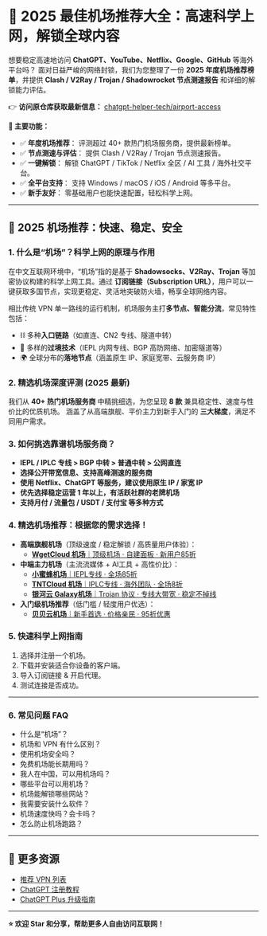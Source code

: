 # 🚀 2025 最佳机场推荐大全：高速科学上网，解锁全球内容

想要稳定高速地访问 **ChatGPT、YouTube、Netflix、Google、GitHub** 等海外平台吗？ 面对日益严峻的网络封锁，我们为您整理了一份 **2025 年度机场推荐榜单**，并提供 **Clash / V2Ray / Trojan / Shadowrocket 节点测速报告** 和详细的解锁能力评估。

👉 **访问原仓库获取最新信息：** [chatgpt-helper-tech/airport-access](https://github.com/chatgpt-helper-tech/airport-access)

**🔑 主要功能：**

*   ✅ **年度机场推荐**： 评测超过 40+ 款热门机场服务商，提供最新榜单。
*   ✅ **节点测速与评估**： 提供 Clash / V2Ray / Trojan 节点测速报告。
*   ✅ **一键解锁**： 解锁 ChatGPT / TikTok / Netflix 全区 / AI 工具 / 海外社交平台。
*   ✅ **全平台支持**： 支持 Windows / macOS / iOS / Android 等多平台。
*   ✅ **新手友好**： 零基础用户也能快速配置，轻松科学上网。

---

## 🚀 2025 机场推荐：快速、稳定、安全

### 1. 什么是“机场”？科学上网的原理与作用

在中文互联网环境中，“机场”指的是基于 **Shadowsocks、V2Ray、Trojan** 等加密协议构建的科学上网工具。通过 **订阅链接（Subscription URL）**，用户可以一键获取多国节点，实现更稳定、灵活地突破防火墙，畅享全球网络内容。

相比传统 VPN 单一路线的运行机制，机场服务主打**多节点、智能分流**，常见特性包括：

*   ⛓️ 多种**入口链路**（如直连、CN2 专线、隧道中转）
*   🌉 多样的**过境技术**（IEPL 内网专线、BGP 高防网络、加密隧道等）
*   🌍 全球分布的**落地节点**（涵盖原生 IP、家庭宽带、云服务商 IP）

### 2. 精选机场深度评测 (2025 最新)

我们从 **40+ 热门机场服务商** 中精挑细选，为您呈现 **8 款** 兼具稳定性、速度与性价比的优质机场。 涵盖了从高端旗舰、平价主力到新手入门的 **三大梯度**，满足不同用户需求。

### 3. 如何挑选靠谱机场服务商？

*   **IEPL / IPLC 专线 > BGP 中转 > 普通中转 > 公网直连**
*   **选择公开带宽信息、支持高峰测速的服务商**
*   **使用 Netflix、ChatGPT 等服务，建议使用原生 IP / 家宽 IP**
*   **优先选择稳定运营 1 年以上，有活跃社群的老牌机场**
*   **支持月付 / 流量包 / USDT / 支付宝 等多种方式**

### 4. 精选机场推荐：根据您的需求选择！

*   **高端旗舰机场**（顶级速度 / 稳定解锁 / 高质量用户体验）：
    *   [**WgetCloud 机场**｜顶级机场 · 自建面板 · 新用户85折](https://invite.wgetcloud.ltd/auth/register?code=xEgJKS)
*   **中端主力机场**（主流流媒体 + AI工具 + 高性价比）：
    *   [**小蜜蜂机场**｜IEPL专线 · 全场85折](https://tangwu095.xmfvipaff01.cc/register?aff=oClLBb5A)
    *   [**TNTCloud 机场**｜IPLC专线 · 海外团队 · 全场8折](https://tanu095.tntvipaff.cc/#/register?code=7MPbfr89)
    *   [**银河云 Galaxy机场**｜Trojan 协议 · 专线大带宽 · 稳定不掉线](https://inv03.galaxyaff.cc/register?aff=tcOd0ob7)
*   **入门级机场推荐**（低门槛 / 轻度用户优选）：
    *   [**贝贝云机场**｜新手首选 · 价格亲民 · 95折优惠](https://beibeilink.top/register?code=Oa86Fbs3)

### 5. 快速科学上网指南

1.  选择并注册一个机场。
2.  下载并安装适合你设备的客户端。
3.  导入订阅链接 & 开启代理。
4.  测试连接是否成功。

---

### 6. 常见问题 FAQ

*   什么是“机场”？
*   机场和 VPN 有什么区别？
*   使用机场安全吗？
*   免费机场能长期用吗？
*   我人在中国，可以用机场吗？
*   哪些平台可以用机场？
*   机场能解锁哪些网站？
*   我需要安装什么软件？
*   机场速度快吗？会卡吗？
*   怎么防止机场跑路？

---

## 🔗 更多资源

*   [推荐 VPN 列表](https://gptvpnhelper.com/network-access/)
*   [ChatGPT 注册教程](https://gptvpnhelper.com/chatgpt-register-guide/)
*   [ChatGPT Plus 升级指南](https://gptvpnhelper.com/chatgpt-plus-guide/)

---

**⭐️ 欢迎 Star 和分享，帮助更多人自由访问互联网！**